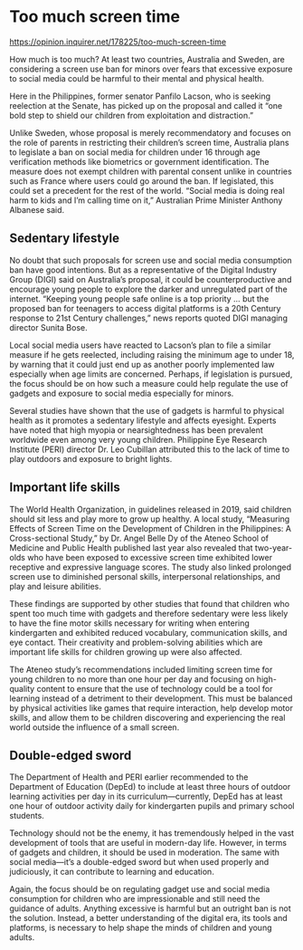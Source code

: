 # Too much screen time

https://opinion.inquirer.net/178225/too-much-screen-time



How much is too much? At least two countries, Australia and Sweden, are considering a screen use ban for minors over fears that excessive exposure to social media could be harmful to their mental and physical health.

Here in the Philippines, former senator Panfilo Lacson, who is seeking reelection at the Senate, has picked up on the proposal and called it “one bold step to shield our children from exploitation and distraction.”

Unlike Sweden, whose proposal is merely recommendatory and focuses on the role of parents in restricting their children’s screen time, Australia plans to legislate a ban on social media for children under 16 through age verification methods like biometrics or government identification. The measure does not exempt children with parental consent unlike in countries such as France where users could go around the ban. If legislated, this could set a precedent for the rest of the world. “Social media is doing real harm to kids and I’m calling time on it,” Australian Prime Minister Anthony Albanese said.



##  Sedentary lifestyle



No doubt that such proposals for screen use and social media consumption ban have good intentions. But as a representative of the Digital Industry Group (DIGI) said on Australia’s proposal, it could be counterproductive and encourage young people to explore the darker and unregulated part of the internet. “Keeping young people safe online is a top priority … but the proposed ban for teenagers to access digital platforms is a 20th Century response to 21st Century challenges,” news reports quoted DIGI managing director Sunita Bose.

Local social media users have reacted to Lacson’s plan to file a similar measure if he gets reelected, including raising the minimum age to under 18, by warning that it could just end up as another poorly implemented law especially when age limits are concerned. Perhaps, if legislation is pursued, the focus should be on how such a measure could help regulate the use of gadgets and exposure to social media especially for minors.

Several studies have shown that the use of gadgets is harmful to physical health as it promotes a sedentary lifestyle and affects eyesight. Experts have noted that high myopia or nearsightedness has been prevalent worldwide even among very young children. Philippine Eye Research Institute (PERI) director Dr. Leo Cubillan attributed this to the lack of time to play outdoors and exposure to bright lights.



##  Important life skills



The World Health Organization, in guidelines released in 2019, said children should sit less and play more to grow up healthy. A local study, “Measuring Effects of Screen Time on the Development of Children in the Philippines: A Cross-sectional Study,” by Dr. Angel Belle Dy of the Ateneo School of Medicine and Public Health published last year also revealed that two-year-olds who have been exposed to excessive screen time exhibited lower receptive and expressive language scores. The study also linked prolonged screen use to diminished personal skills, interpersonal relationships, and play and leisure abilities.

These findings are supported by other studies that found that children who spent too much time with gadgets and therefore sedentary were less likely to have the fine motor skills necessary for writing when entering kindergarten and exhibited reduced vocabulary, communication skills, and eye contact. Their creativity and problem-solving abilities which are important life skills for children growing up were also affected.

The Ateneo study’s recommendations included limiting screen time for young children to no more than one hour per day and focusing on high-quality content to ensure that the use of technology could be a tool for learning instead of a detriment to their development. This must be balanced by physical activities like games that require interaction, help develop motor skills, and allow them to be children discovering and experiencing the real world outside the influence of a small screen.



##  Double-edged sword



The Department of Health and PERI earlier recommended to the Department of Education (DepEd) to include at least three hours of outdoor learning activities per day in its curriculum—currently, DepEd has at least one hour of outdoor activity daily for kindergarten pupils and primary school students.

Technology should not be the enemy, it has tremendously helped in the vast development of tools that are useful in modern-day life. However, in terms of gadgets and children, it should be used in moderation. The same with social media—it’s a double-edged sword but when used properly and judiciously, it can contribute to learning and education.

Again, the focus should be on regulating gadget use and social media consumption for children who are impressionable and still need the guidance of adults. Anything excessive is harmful but an outright ban is not the solution. Instead, a better understanding of the digital era, its tools and platforms, is necessary to help shape the minds of children and young adults.
